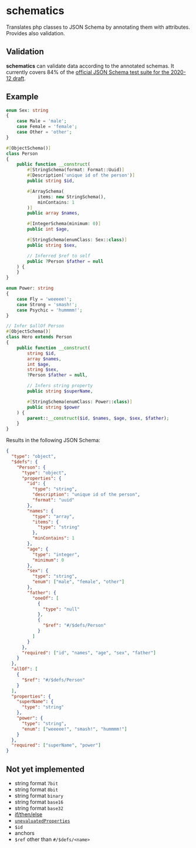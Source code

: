 # schematics

Translates php classes to JSON Schema by annotating them with attributes. Provides also validation.

## Validation

**schematics** can validate data according to the annotated schemas. It currently covers 84% of the [official JSON Schema test suite for the 2020-12 draft](https://github.com/json-schema-org/JSON-Schema-Test-Suite).

## Example

```php
enum Sex: string
{
    case Male = 'male';
    case Female = 'female';
    case Other = 'other';
}

#[ObjectSchema()]
class Person
{
    public function __construct(
        #[StringSchema(format: Format::Uuid)]
        #[Description('unique id of the person')]
        public string $id,

        #[ArraySchema(
            items: new StringSchema(),
            minContains: 1
        )]
        public array $names,

        #[IntegerSchema(minimum: 0)]
        public int $age,

        #[StringSchema(enumClass: Sex::class)]
        public string $sex,

        // Inferred $ref to self
        public ?Person $father = null
    ) {
	}
}

enum Power: string
{
    case Fly = 'weeeee!';
    case Strong = 'smash!';
    case Psychic = 'hummmm!';
}

// Infer $allOf Person
#[ObjectSchema()]
class Hero extends Person
{
    public function __construct(
        string $id,
        array $names,
        int $age,
        string $sex,
        ?Person $father = null,

        // Infers string property
        public string $superName,

        #[StringSchema(enumClass: Power::class)]
        public string $power
    ) {
        parent::__construct($id, $names, $age, $sex, $father);
    }
}
```

Results in the following JSON Schema:

```json
{
  "type": "object",
  "$defs": {
    "Person": {
      "type": "object",
      "properties": {
        "id": {
          "type": "string",
          "description": "unique id of the person",
          "format": "uuid"
        },
        "names": {
          "type": "array",
          "items": {
            "type": "string"
          },
          "minContains": 1
        },
        "age": {
          "type": "integer",
          "minimum": 0
        },
        "sex": {
          "type": "string",
          "enum": ["male", "female", "other"]
        },
        "father": {
          "oneOf": [
            {
              "type": "null"
            },
            {
              "$ref": "#/$defs/Person"
            }
          ]
        }
      },
      "required": ["id", "names", "age", "sex", "father"]
    }
  },
  "allOf": [
    {
      "$ref": "#/$defs/Person"
    }
  ],
  "properties": {
    "superName": {
      "type": "string"
    },
    "power": {
      "type": "string",
      "enum": ["weeeee!", "smash!", "hummmm!"]
    }
  },
  "required": ["superName", "power"]
}
```

## Not yet implemented

- string format `7bit`
- string format `8bit`
- string format `binary`
- string format `base16`
- string format `base32`
- [if/then/else](https://json-schema.org/understanding-json-schema/reference/conditionals.html#if-then-else)
- [`unevaluatedProperties`](https://json-schema.org/understanding-json-schema/reference/object.html#unevaluated-properties)
- `$id`
- anchors
- `$ref` other than `#/$defs/<name>`
